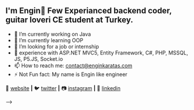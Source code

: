## I'm Engin🛴 Few Experianced backend coder, guitar loveri CE student at Turkey.

- 🔭 I’m currently working on Java
- 🌱 I’m currently learning OOP 
- 🤨 I’m looking for a job or internship
- 💬 experience with ASP.NET MVC5, Entity Framework, C#, PHP, MSSQL, JS, P5.JS, Socket.io 
- 📫 How to reach me: contact@enginkaratas.com
- ⚡ Not Fun fact: My name is Engin like engineer

 
🏡 [website][website] **|** 
🐦 [twitter][twitter] **|** 
📷 [instagram][instagram] **|** 
👔 [linkedin][linkedin]

-->

[website]: https://enginkaratas.com
[twitter]: https://twitter.com/engineerinengin
[instagram]: https://www.instagram.com/engin.in_/
[linkedin]: https://linkedin.com/in/engin-karataş-060807171/
[brad]: https://github.com/EnginKARATAS


